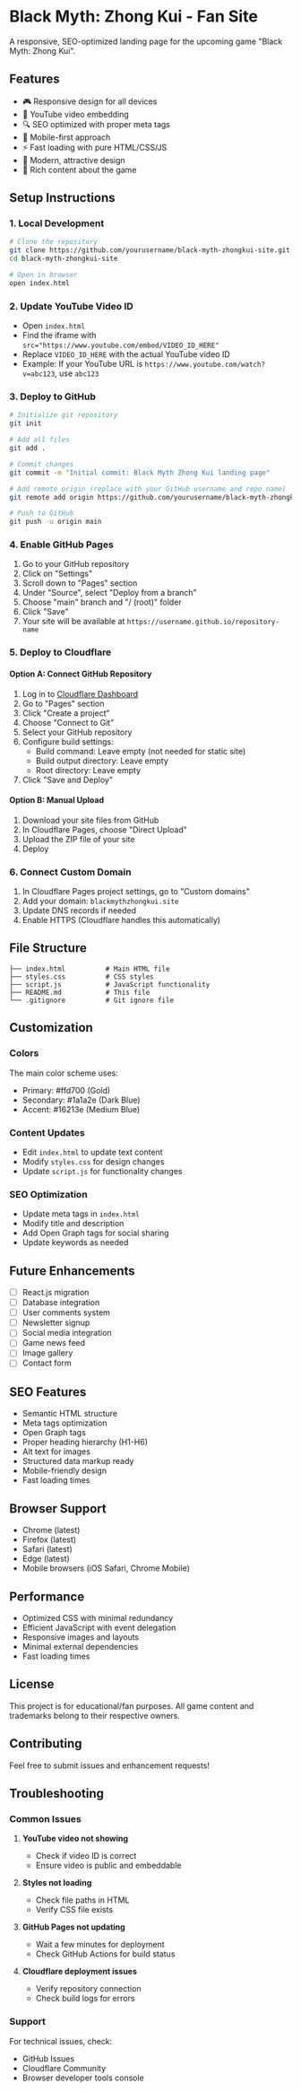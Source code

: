 # Black Myth: Zhong Kui - Fan Site

A responsive, SEO-optimized landing page for the upcoming game "Black Myth: Zhong Kui".

## Features

- 🎮 Responsive design for all devices
- 🎥 YouTube video embedding
- 🔍 SEO optimized with proper meta tags
- 📱 Mobile-first approach
- ⚡ Fast loading with pure HTML/CSS/JS
- 🎨 Modern, attractive design
- 📖 Rich content about the game

## Setup Instructions

### 1. Local Development
```bash
# Clone the repository
git clone https://github.com/yourusername/black-myth-zhongkui-site.git
cd black-myth-zhongkui-site

# Open in browser
open index.html
```

### 2. Update YouTube Video ID
- Open `index.html`
- Find the iframe with `src="https://www.youtube.com/embed/VIDEO_ID_HERE"`
- Replace `VIDEO_ID_HERE` with the actual YouTube video ID
- Example: If your YouTube URL is `https://www.youtube.com/watch?v=abc123`, use `abc123`

### 3. Deploy to GitHub

```bash
# Initialize git repository
git init

# Add all files
git add .

# Commit changes
git commit -m "Initial commit: Black Myth Zhong Kui landing page"

# Add remote origin (replace with your GitHub username and repo name)
git remote add origin https://github.com/yourusername/black-myth-zhongkui-site.git

# Push to GitHub
git push -u origin main
```

### 4. Enable GitHub Pages
1. Go to your GitHub repository
2. Click on "Settings"
3. Scroll down to "Pages" section
4. Under "Source", select "Deploy from a branch"
5. Choose "main" branch and "/ (root)" folder
6. Click "Save"
7. Your site will be available at `https://username.github.io/repository-name`

### 5. Deploy to Cloudflare

#### Option A: Connect GitHub Repository
1. Log in to [Cloudflare Dashboard](https://dash.cloudflare.com/)
2. Go to "Pages" section
3. Click "Create a project"
4. Choose "Connect to Git"
5. Select your GitHub repository
6. Configure build settings:
   - Build command: Leave empty (not needed for static site)
   - Build output directory: Leave empty
   - Root directory: Leave empty
7. Click "Save and Deploy"

#### Option B: Manual Upload
1. Download your site files from GitHub
2. In Cloudflare Pages, choose "Direct Upload"
3. Upload the ZIP file of your site
4. Deploy

### 6. Connect Custom Domain
1. In Cloudflare Pages project settings, go to "Custom domains"
2. Add your domain: `blackmythzhongkui.site`
3. Update DNS records if needed
4. Enable HTTPS (Cloudflare handles this automatically)

## File Structure

```
├── index.html          # Main HTML file
├── styles.css          # CSS styles
├── script.js           # JavaScript functionality
├── README.md           # This file
└── .gitignore          # Git ignore file
```

## Customization

### Colors
The main color scheme uses:
- Primary: #ffd700 (Gold)
- Secondary: #1a1a2e (Dark Blue)
- Accent: #16213e (Medium Blue)

### Content Updates
- Edit `index.html` to update text content
- Modify `styles.css` for design changes
- Update `script.js` for functionality changes

### SEO Optimization
- Update meta tags in `index.html`
- Modify title and description
- Add Open Graph tags for social sharing
- Update keywords as needed

## Future Enhancements

- [ ] React.js migration
- [ ] Database integration
- [ ] User comments system
- [ ] Newsletter signup
- [ ] Social media integration
- [ ] Game news feed
- [ ] Image gallery
- [ ] Contact form

## SEO Features

- Semantic HTML structure
- Meta tags optimization
- Open Graph tags
- Proper heading hierarchy (H1-H6)
- Alt text for images
- Structured data markup ready
- Mobile-friendly design
- Fast loading times

## Browser Support

- Chrome (latest)
- Firefox (latest)
- Safari (latest)
- Edge (latest)
- Mobile browsers (iOS Safari, Chrome Mobile)

## Performance

- Optimized CSS with minimal redundancy
- Efficient JavaScript with event delegation
- Responsive images and layouts
- Minimal external dependencies
- Fast loading times

## License

This project is for educational/fan purposes. All game content and trademarks belong to their respective owners.

## Contributing

Feel free to submit issues and enhancement requests!

## Troubleshooting

### Common Issues

1. **YouTube video not showing**
   - Check if video ID is correct
   - Ensure video is public and embeddable

2. **Styles not loading**
   - Check file paths in HTML
   - Verify CSS file exists

3. **GitHub Pages not updating**
   - Wait a few minutes for deployment
   - Check GitHub Actions for build status

4. **Cloudflare deployment issues**
   - Verify repository connection
   - Check build logs for errors

### Support

For technical issues, check:
- GitHub Issues
- Cloudflare Community
- Browser developer tools console
